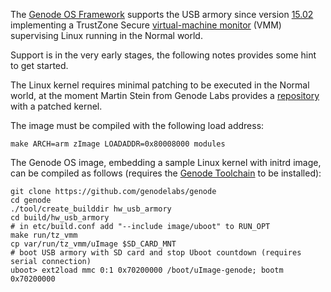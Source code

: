 The [Genode OS Framework](http://genode.org/index) supports the USB armory since version [15.02](http://genode.org/documentation/release-notes/15.02#Support_for_the_USB-Armory_board) implementing a TrustZone Secure [virtual-machine monitor](http://genode.org/documentation/articles/trustzone) (VMM) supervising Linux running in the Normal world.

Support is in the very early stages, the following notes provides some hint to get started.

The Linux kernel requires minimal patching to be executed in the Normal world, at the moment Martin Stein from Genode Labs provides a [repository](https://github.com/m-stein/linux/tree/usb_armory_genode_tz_vmm) with a patched kernel.

The image must be compiled with the following load address:

```
make ARCH=arm zImage LOADADDR=0x80008000 modules
```

The Genode OS image, embedding a sample Linux kernel with initrd image, can be compiled as follows (requires the [Genode Toolchain](http://genode.org/download/tool-chain) to be installed):

```
git clone https://github.com/genodelabs/genode
cd genode
./tool/create_builddir hw_usb_armory
cd build/hw_usb_armory
# in etc/build.conf add "--include image/uboot" to RUN_OPT
make run/tz_vmm
cp var/run/tz_vmm/uImage $SD_CARD_MNT
# boot USB armory with SD card and stop Uboot countdown (requires serial connection)
uboot> ext2load mmc 0:1 0x70200000 /boot/uImage-genode; bootm 0x70200000
```